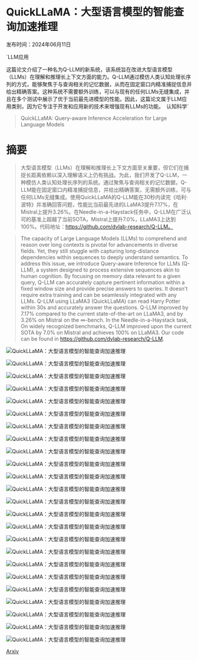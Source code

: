 # QuickLLaMA：大型语言模型的智能查询加速推理

发布时间：2024年06月11日

`LLM应用

这篇论文介绍了一种名为Q-LLM的新系统，该系统旨在改进大型语言模型（LLMs）在理解和推理长上下文方面的能力。Q-LLM通过模仿人类认知处理长序列的方式，能够聚焦于与查询相关的记忆数据，从而在固定窗口内精准捕捉信息并给出精确答案。这种系统不需要额外训练，可以与现有的任何LLMs无缝集成，并且在多个测试中展示了优于当前最先进模型的性能。因此，这篇论文属于LLM应用类别，因为它专注于开发和应用新的技术来增强现有LLMs的功能。` `认知科学`

> QuickLLaMA: Query-aware Inference Acceleration for Large Language Models

# 摘要

> 大型语言模型（LLMs）在理解和推理长上下文方面至关重要，但它们在捕捉长距离依赖以深入理解语义上仍有挑战。为此，我们开发了Q-LLM，一种模仿人类认知处理长序列的系统。通过聚焦与查询相关的记忆数据，Q-LLM能在固定窗口内精准捕捉信息，并给出精确答案，无需额外训练，可与任何LLMs无缝集成。使用QuickLLaMA的Q-LLM能在30秒内读完《哈利·波特》并准确回答问题，性能比当前最先进的LLaMA3提升7.17%，在Mistral上提升3.26%。在Needle-in-a-Haystack任务中，Q-LLM在广泛认可的基准上超越了当前SOTA，Mistral上提升7.0%，LLaMA3上达到100%。代码地址：https://github.com/dvlab-research/Q-LLM。

> The capacity of Large Language Models (LLMs) to comprehend and reason over long contexts is pivotal for advancements in diverse fields. Yet, they still stuggle with capturing long-distance dependencies within sequences to deeply understand semantics. To address this issue, we introduce Query-aware Inference for LLMs (Q-LLM), a system designed to process extensive sequences akin to human cognition. By focusing on memory data relevant to a given query, Q-LLM can accurately capture pertinent information within a fixed window size and provide precise answers to queries. It doesn't require extra training and can be seamlessly integrated with any LLMs. Q-LLM using LLaMA3 (QuickLLaMA) can read Harry Potter within 30s and accurately answer the questions. Q-LLM improved by 7.17% compared to the current state-of-the-art on LLaMA3, and by 3.26% on Mistral on the $\infty$-bench. In the Needle-in-a-Haystack task, On widely recognized benchmarks, Q-LLM improved upon the current SOTA by 7.0% on Mistral and achieves 100% on LLaMA3. Our code can be found in https://github.com/dvlab-research/Q-LLM.

![QuickLLaMA：大型语言模型的智能查询加速推理](../../../paper_images/2406.07528/x3.png)

![QuickLLaMA：大型语言模型的智能查询加速推理](../../../paper_images/2406.07528/x4.png)

![QuickLLaMA：大型语言模型的智能查询加速推理](../../../paper_images/2406.07528/x5.png)

![QuickLLaMA：大型语言模型的智能查询加速推理](../../../paper_images/2406.07528/x6.png)

![QuickLLaMA：大型语言模型的智能查询加速推理](../../../paper_images/2406.07528/x7.png)

![QuickLLaMA：大型语言模型的智能查询加速推理](../../../paper_images/2406.07528/x8.png)

![QuickLLaMA：大型语言模型的智能查询加速推理](../../../paper_images/2406.07528/x9.png)

![QuickLLaMA：大型语言模型的智能查询加速推理](../../../paper_images/2406.07528/x10.png)

![QuickLLaMA：大型语言模型的智能查询加速推理](../../../paper_images/2406.07528/x11.png)

![QuickLLaMA：大型语言模型的智能查询加速推理](../../../paper_images/2406.07528/x12.png)

![QuickLLaMA：大型语言模型的智能查询加速推理](../../../paper_images/2406.07528/x13.png)

![QuickLLaMA：大型语言模型的智能查询加速推理](../../../paper_images/2406.07528/x14.png)

![QuickLLaMA：大型语言模型的智能查询加速推理](../../../paper_images/2406.07528/x15.png)

![QuickLLaMA：大型语言模型的智能查询加速推理](../../../paper_images/2406.07528/x16.png)

![QuickLLaMA：大型语言模型的智能查询加速推理](../../../paper_images/2406.07528/x17.png)

![QuickLLaMA：大型语言模型的智能查询加速推理](../../../paper_images/2406.07528/x18.png)

![QuickLLaMA：大型语言模型的智能查询加速推理](../../../paper_images/2406.07528/x19.png)

![QuickLLaMA：大型语言模型的智能查询加速推理](../../../paper_images/2406.07528/x20.png)

![QuickLLaMA：大型语言模型的智能查询加速推理](../../../paper_images/2406.07528/x21.png)

![QuickLLaMA：大型语言模型的智能查询加速推理](../../../paper_images/2406.07528/x22.png)

![QuickLLaMA：大型语言模型的智能查询加速推理](../../../paper_images/2406.07528/x23.png)

![QuickLLaMA：大型语言模型的智能查询加速推理](../../../paper_images/2406.07528/x24.png)

![QuickLLaMA：大型语言模型的智能查询加速推理](../../../paper_images/2406.07528/x25.png)

![QuickLLaMA：大型语言模型的智能查询加速推理](../../../paper_images/2406.07528/x26.png)

[Arxiv](https://arxiv.org/abs/2406.07528)